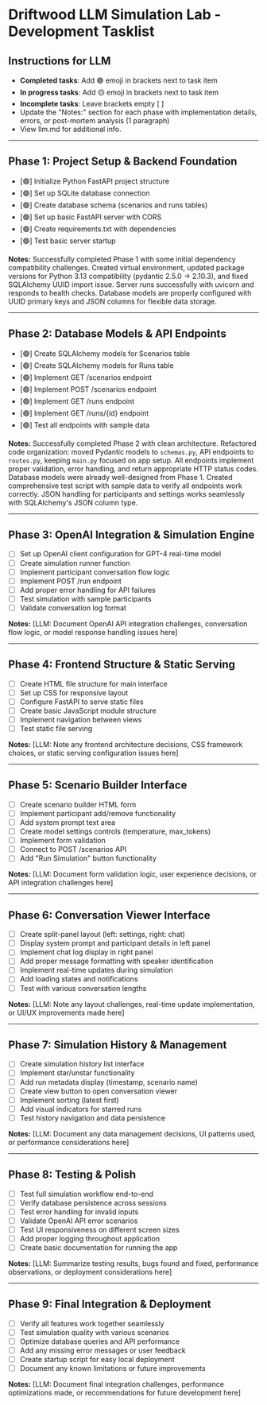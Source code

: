 # Driftwood LLM Simulation Lab - Development Tasklist

## Instructions for LLM
- **Completed tasks**: Add 🟢 emoji in brackets next to task item
- **In progress tasks**: Add 🟡 emoji in brackets next to task item  
- **Incomplete tasks**: Leave brackets empty [ ]
- Update the "Notes:" section for each phase with implementation details, errors, or post-mortem analysis (1 paragraph)
- View llm.md for additional info. 

---

## Phase 1: Project Setup & Backend Foundation
- [🟢] Initialize Python FastAPI project structure
- [🟢] Set up SQLite database connection
- [🟢] Create database schema (scenarios and runs tables)
- [🟢] Set up basic FastAPI server with CORS
- [🟢] Create requirements.txt with dependencies
- [🟢] Test basic server startup

**Notes:** Successfully completed Phase 1 with some initial dependency compatibility challenges. Created virtual environment, updated package versions for Python 3.13 compatibility (pydantic 2.5.0 → 2.10.3), and fixed SQLAlchemy UUID import issue. Server runs successfully with uvicorn and responds to health checks. Database models are properly configured with UUID primary keys and JSON columns for flexible data storage.

---

## Phase 2: Database Models & API Endpoints
- [🟢] Create SQLAlchemy models for Scenarios table
- [🟢] Create SQLAlchemy models for Runs table
- [🟢] Implement GET /scenarios endpoint
- [🟢] Implement POST /scenarios endpoint
- [🟢] Implement GET /runs endpoint
- [🟢] Implement GET /runs/{id} endpoint
- [🟢] Test all endpoints with sample data

**Notes:** Successfully completed Phase 2 with clean architecture. Refactored code organization: moved Pydantic models to `schemas.py`, API endpoints to `routes.py`, keeping `main.py` focused on app setup. All endpoints implement proper validation, error handling, and return appropriate HTTP status codes. Database models were already well-designed from Phase 1. Created comprehensive test script with sample data to verify all endpoints work correctly. JSON handling for participants and settings works seamlessly with SQLAlchemy's JSON column type.

---

## Phase 3: OpenAI Integration & Simulation Engine
- [ ] Set up OpenAI client configuration for GPT-4 real-time model
- [ ] Create simulation runner function
- [ ] Implement participant conversation flow logic
- [ ] Implement POST /run endpoint
- [ ] Add proper error handling for API failures
- [ ] Test simulation with sample participants
- [ ] Validate conversation log format

**Notes:** [LLM: Document OpenAI API integration challenges, conversation flow logic, or model response handling issues here]

---

## Phase 4: Frontend Structure & Static Serving
- [ ] Create HTML file structure for main interface
- [ ] Set up CSS for responsive layout
- [ ] Configure FastAPI to serve static files
- [ ] Create basic JavaScript module structure
- [ ] Implement navigation between views
- [ ] Test static file serving

**Notes:** [LLM: Note any frontend architecture decisions, CSS framework choices, or static serving configuration issues here]

---

## Phase 5: Scenario Builder Interface
- [ ] Create scenario builder HTML form
- [ ] Implement participant add/remove functionality
- [ ] Add system prompt text area
- [ ] Create model settings controls (temperature, max_tokens)
- [ ] Implement form validation
- [ ] Connect to POST /scenarios API
- [ ] Add "Run Simulation" button functionality

**Notes:** [LLM: Document form validation logic, user experience decisions, or API integration challenges here]

---

## Phase 6: Conversation Viewer Interface
- [ ] Create split-panel layout (left: settings, right: chat)
- [ ] Display system prompt and participant details in left panel
- [ ] Implement chat log display in right panel
- [ ] Add proper message formatting with speaker identification
- [ ] Implement real-time updates during simulation
- [ ] Add loading states and notifications
- [ ] Test with various conversation lengths

**Notes:** [LLM: Note any layout challenges, real-time update implementation, or UI/UX improvements made here]

---

## Phase 7: Simulation History & Management
- [ ] Create simulation history list interface
- [ ] Implement star/unstar functionality
- [ ] Add run metadata display (timestamp, scenario name)
- [ ] Create view button to open conversation viewer
- [ ] Implement sorting (latest first)
- [ ] Add visual indicators for starred runs
- [ ] Test history navigation and data persistence

**Notes:** [LLM: Document any data management decisions, UI patterns used, or performance considerations here]

---

## Phase 8: Testing & Polish
- [ ] Test full simulation workflow end-to-end
- [ ] Verify database persistence across sessions
- [ ] Test error handling for invalid inputs
- [ ] Validate OpenAI API error scenarios
- [ ] Test UI responsiveness on different screen sizes
- [ ] Add proper logging throughout application
- [ ] Create basic documentation for running the app

**Notes:** [LLM: Summarize testing results, bugs found and fixed, performance observations, or deployment considerations here]

---

## Phase 9: Final Integration & Deployment
- [ ] Verify all features work together seamlessly
- [ ] Test simulation quality with various scenarios
- [ ] Optimize database queries and API performance
- [ ] Add any missing error messages or user feedback
- [ ] Create startup script for easy local deployment
- [ ] Document any known limitations or future improvements

**Notes:** [LLM: Document final integration challenges, performance optimizations made, or recommendations for future development here]